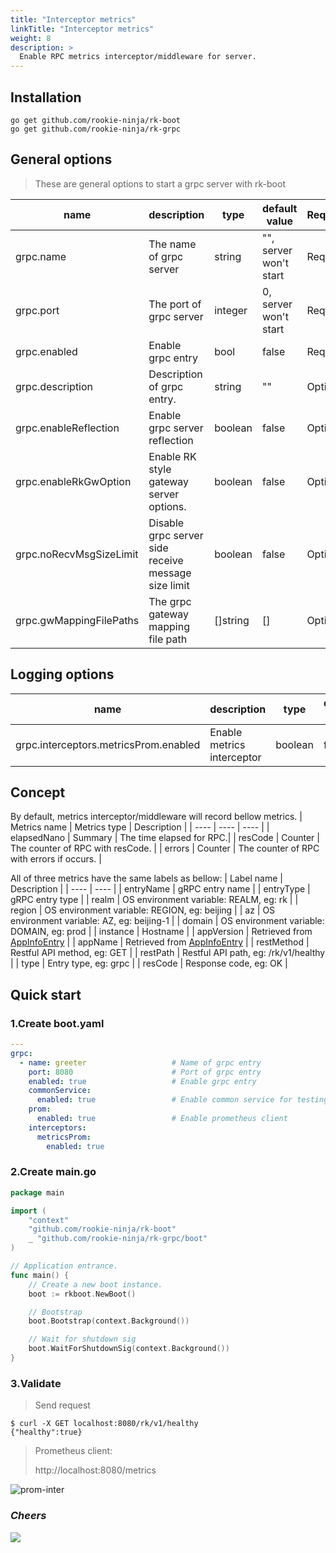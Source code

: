 ```yaml
---
title: "Interceptor metrics"
linkTitle: "Interceptor metrics"
weight: 8
description: >
  Enable RPC metrics interceptor/middleware for server.
---
```


## Installation
```shell script
go get github.com/rookie-ninja/rk-boot
go get github.com/rookie-ninja/rk-grpc
```

## General options
> These are general options to start a grpc server with rk-boot

| name | description | type | default value | Required |
| ------ | ------ | ------ | ------ | ------ |
| grpc.name | The name of grpc server | string | "", server won't start | Required |
| grpc.port | The port of grpc server | integer | 0, server won't start | Required |
| grpc.enabled | Enable grpc entry | bool | false | Required |
| grpc.description | Description of grpc entry. | string | "" | Optional |
| grpc.enableReflection | Enable grpc server reflection | boolean | false | Optional |
| grpc.enableRkGwOption | Enable RK style gateway server options. | boolean | false | Optional |
| grpc.noRecvMsgSizeLimit | Disable grpc server side receive message size limit | boolean | false | Optional |
| grpc.gwMappingFilePaths | The grpc gateway mapping file path | []string | [] | Optional |

## Logging options
| name | description | type | default value |
| ------ | ------ | ------ | ------ |
| grpc.interceptors.metricsProm.enabled | Enable metrics interceptor | boolean | false |

## Concept
By default, metrics interceptor/middleware will record bellow metrics.
| Metrics name | Metrics type | Description |
| ---- | ---- | ---- |
| elapsedNano | Summary | The time elapsed for RPC.|
| resCode | Counter | The counter of RPC with resCode. |
| errors | Counter | The counter of RPC with errors if occurs. |

All of three metrics have the same labels as bellow:
| Label name | Description |
| ---- | ---- |
| entryName | gRPC entry name |
| entryType | gRPC entry type |
| realm | OS environment variable: REALM, eg: rk |
| region | OS environment variable: REGION, eg: beijing |
| az | OS environment variable: AZ, eg: beijing-1 |
| domain | OS environment variable: DOMAIN, eg: prod |
| instance | Hostname |
| appVersion | Retrieved from [AppInfoEntry](https://github.com/rookie-ninja/rk-entry#appinfoentry) |
| appName | Retrieved from [AppInfoEntry](https://github.com/rookie-ninja/rk-entry#appinfoentry) |
| restMethod | Restful API method, eg: GET |
| restPath | Restful API path, eg: /rk/v1/healthy |
| type | Entry type, eg: grpc |
| resCode | Response code, eg: OK |

## Quick start
### 1.Create boot.yaml
```yaml
---
grpc:
  - name: greeter                   # Name of grpc entry
    port: 8080                      # Port of grpc entry
    enabled: true                   # Enable grpc entry
    commonService:
      enabled: true                 # Enable common service for testing
    prom:
      enabled: true                 # Enable prometheus client
    interceptors:
      metricsProm:
        enabled: true
```

### 2.Create main.go
```go
package main

import (
	"context"
	"github.com/rookie-ninja/rk-boot"
	_ "github.com/rookie-ninja/rk-grpc/boot"
)

// Application entrance.
func main() {
	// Create a new boot instance.
	boot := rkboot.NewBoot()

	// Bootstrap
	boot.Bootstrap(context.Background())

	// Wait for shutdown sig
	boot.WaitForShutdownSig(context.Background())
}
```

### 3.Validate
> Send request

```shell script
$ curl -X GET localhost:8080/rk/v1/healthy
{"healthy":true}
```

> Prometheus client:
>
> http://localhost:8080/metrics

![prom-inter](/bootstrapper/user-guide/grpc-golang/basic/grpc-prom-inter.png)

### _**Cheers**_
![](/bootstrapper/user-guide/cheers.png)

